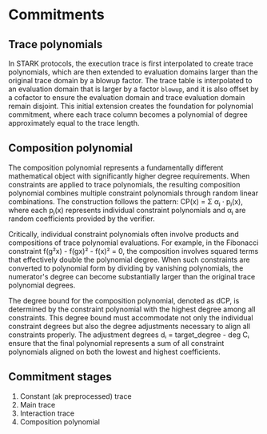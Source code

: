 # Commitments

## Trace polynomials

In STARK protocols, the execution trace is first interpolated to create trace polynomials, which are then extended to evaluation domains larger than the original trace domain by a blowup factor. The trace table is interpolated to an evaluation domain that is larger by a factor `blowup`, and it is also offset by a cofactor to ensure the evaluation domain and trace evaluation domain remain disjoint. This initial extension creates the foundation for polynomial commitment, where each trace column becomes a polynomial of degree approximately equal to the trace length.

## Composition polynomial

The composition polynomial represents a fundamentally different mathematical object with significantly higher degree requirements. When constraints are applied to trace polynomials, the resulting composition polynomial combines multiple constraint polynomials through random linear combinations. The construction follows the pattern: CP(x) = Σ αⱼ · pⱼ(x), where each pⱼ(x) represents individual constraint polynomials and αⱼ are random coefficients provided by the verifier.

Critically, individual constraint polynomials often involve products and compositions of trace polynomial evaluations. For example, in the Fibonacci constraint f(g²x) - f(gx)² - f(x)² = 0, the composition involves squared terms that effectively double the polynomial degree. When such constraints are converted to polynomial form by dividing by vanishing polynomials, the numerator's degree can become substantially larger than the original trace polynomial degrees.

The degree bound for the composition polynomial, denoted as dCP, is determined by the constraint polynomial with the highest degree among all constraints. This degree bound must accommodate not only the individual constraint degrees but also the degree adjustments necessary to align all constraints properly. The adjustment degrees dᵢ = target_degree - deg Cᵢ ensure that the final polynomial represents a sum of all constraint polynomials aligned on both the lowest and highest coefficients.

## Commitment stages

1. Constant (ak preprocessed) trace
2. Main trace
3. Interaction trace
4. Composition polynomial
